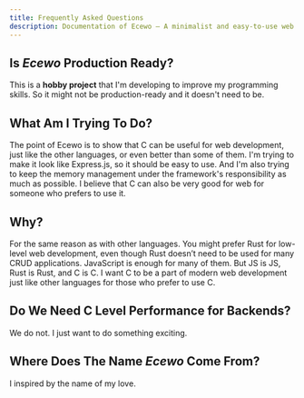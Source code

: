 ```yaml
---
title: Frequently Asked Questions
description: Documentation of Ecewo — A minimalist and easy-to-use web framework for C
---
```


## Is *Ecewo* Production Ready?

This is a **hobby project** that I'm developing to improve my programming skills. So it might not be production-ready and it doesn't need to be.

## What Am I Trying To Do?

The point of Ecewo is to show that C can be useful for web development, just like the other languages, or even better than some of them. I'm trying to make it look like Express.js, so it should be easy to use. And I'm also trying to keep the memory management under the framework's responsibility as much as possible. I believe that C can also be very good for web for someone who prefers to use it.

## Why?

For the same reason as with other languages. You might prefer Rust for low-level web development, even though Rust doesn’t need to be used for many CRUD applications. JavaScript is enough for many of them. But JS is JS, Rust is Rust, and C is C. I want C to be a part of modern web development just like other languages for those who prefer to use C.

## Do We Need C Level Performance for Backends?

We do not. I just want to do something exciting.

## Where Does The Name *Ecewo* Come From?

I inspired by the name of my love.
